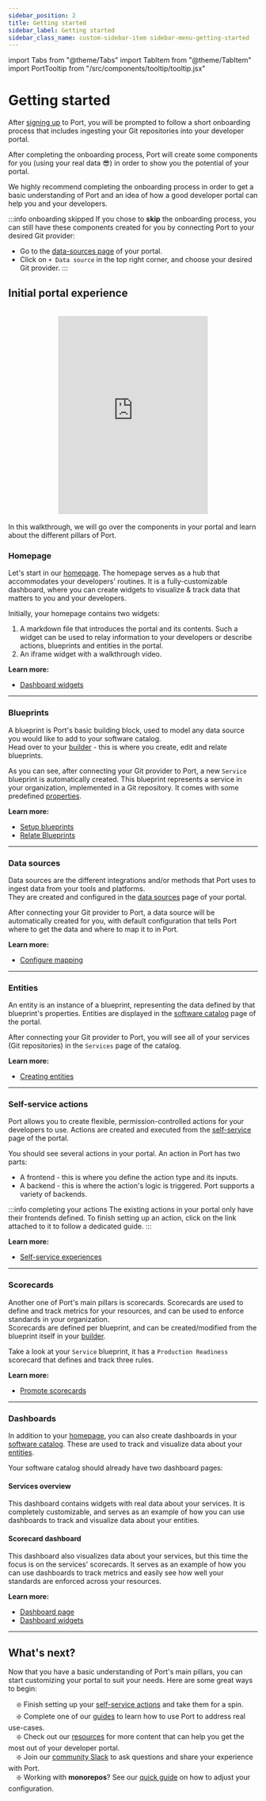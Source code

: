 ```yaml
---
sidebar_position: 2
title: Getting started
sidebar_label: Getting started
sidebar_class_name: custom-sidebar-item sidebar-menu-getting-started
---
```


import Tabs from "@theme/Tabs"
import TabItem from "@theme/TabItem"
import PortTooltip from "/src/components/tooltip/tooltip.jsx"

# Getting started

After [signing up](https://app.getport.io) to Port, you will be prompted to follow a short onboarding process that includes ingesting your Git repositories into your developer portal.  

After completing the onboarding process, Port will create some components for you (using your real data 😎) in order to show you the potential of your portal.  

We highly recommend completing the onboarding process in order to get a basic understanding of Port and an idea of how a good developer portal can help you and your developers.  

:::info onboarding skipped
If you chose to **skip** the onboarding process, you can still have these components created for you by connecting Port to your desired Git provider:
- Go to the [data-sources page](https://app.getport.io/settings/data-sources) of your portal.
- Click on `+ Data source` in the top right corner, and choose your desired Git provider.
:::

## Initial portal experience

<br/>
<center>

<iframe width="60%" height="400" src="https://www.youtube.com/embed/ggXL2ZsPVQM" title="YouTube video player" frameborder="0" allow="accelerometer; autoplay; clipboard-write; encrypted-media; gyroscope; picture-in-picture; web-share" allowfullscreen allow="fullscreen;"></iframe>

</center>
<br/>
In this walkthrough, we will go over the components in your portal and learn about the different pillars of Port.

### Homepage

Let's start in our [homepage](https://app.getport.io/organization/home). The homepage serves as a hub that accommodates your developers' routines. It is a fully-customizable dashboard, where you can create widgets to visualize & track data that matters to you and your developers.  

Initially, your homepage contains two widgets:
1. A markdown file that introduces the portal and its contents. Such a widget can be used to relay information to your developers or describe actions, blueprints and entities in the portal.
2. An iframe widget with a walkthrough video.

**Learn more:**

- [Dashboard widgets](https://docs.getport.io/customize-pages-dashboards-and-plugins/dashboards/#widget-types)

---

### Blueprints

A blueprint is Port's basic building block, used to model any data source you would like to add to your software catalog.  
Head over to your [builder](https://app.getport.io/settings/data-model) - this is where you create, edit and relate blueprints.  

As you can see, after connecting your Git provider to Port, a new `Service` blueprint is automatically created. This blueprint represents a service in your organization, implemented in a Git repository. It comes with some predefined [properties](https://docs.getport.io/build-your-software-catalog/customize-integrations/configure-data-model/setup-blueprint/properties/).

**Learn more:**

- [Setup blueprints](https://docs.getport.io/build-your-software-catalog/customize-integrations/configure-data-model/setup-blueprint/)
- [Relate Blueprints](https://docs.getport.io/build-your-software-catalog/customize-integrations/configure-data-model/relate-blueprints/)

---

### Data sources

Data sources are the different integrations and/or methods that Port uses to ingest data from your tools and platforms.  
They are created and configured in the [data sources](https://app.getport.io/settings/data-sources) page of your portal.

After connecting your Git provider to Port, a data source will be automatically created for you, with default configuration that tells Port where to get the data and where to map it to in Port.

**Learn more:**

- [Configure mapping](https://docs.getport.io/build-your-software-catalog/customize-integrations/configure-mapping)

---

### Entities

An entity is an instance of a blueprint, representing the data defined by that blueprint's properties. Entities are displayed in the [software catalog](https://app.getport.io/services) page of the portal.  

After connecting your Git provider to Port, you will see all of your services (Git repositories) in the `Services` page of the catalog.

**Learn more:**

- [Creating entities](https://docs.getport.io/build-your-software-catalog/sync-data-to-catalog/#creating-entities)

---

### Self-service actions

Port allows you to create flexible, permission-controlled actions for your developers to use. Actions are created and executed from the [self-service](https://app.getport.io/self-serve) page of the portal.  

You should see several actions in your portal. An action in Port has two parts:
- A frontend - this is where you define the action type and its inputs.
- A backend - this is where the action's logic is triggered. Port supports a variety of backends.

:::info completing your actions
The existing actions in your portal only have their frontends defined. To finish setting up an action, click on the link attached to it to follow a dedicated guide.
:::

**Learn more:**

- [Self-service experiences](https://docs.getport.io/actions-and-automations/create-self-service-experiences/)

---

### Scorecards

Another one of Port's main pillars is scorecards. Scorecards are used to define and track metrics for your resources, and can be used to enforce standards in your organization.  
Scorecards are defined per blueprint, and can be created/modified from the blueprint itself in your [builder](https://app.getport.io/settings/data-model).

Take a look at your `Service` blueprint, it has a `Production Readiness` scorecard that defines and track three rules.  

**Learn more:**

- [Promote scorecards](https://docs.getport.io/promote-scorecards/)

---

### Dashboards

In addition to your [homepage](#homepage), you can also create dashboards in your [software catalog](https://app.getport.io/services). These are used to track and visualize data about your [entities](#entities).

Your software catalog should already have two dashboard pages:

#### Services overview

This dashboard contains widgets with real data about your services. It is completely customizable, and serves as an example of how you can use dashboards to track and visualize data about your entities.

#### Scorecard dashboard

This dashboard also visualizes data about your services, but this time the focus is on the services' scorecards. It serves as an example of how you can use dashboards to track metrics and easily see how well your standards are enforced across your resources.

**Learn more:**

- [Dashboard page](https://docs.getport.io/customize-pages-dashboards-and-plugins/page/dashboard-page)
- [Dashboard widgets](https://docs.getport.io/customize-pages-dashboards-and-plugins/dashboards/)

---

## What's next?

Now that you have a basic understanding of Port's main pillars, you can start customizing your portal to suit your needs. Here are some great ways to begin:

&nbsp;&nbsp;&nbsp; ❇️ Finish setting up your [self-service actions](#self-service-actions) and take them for a spin.  
&nbsp;&nbsp;&nbsp; ❇️ Complete one of our [guides](/guides) to learn how to use Port to address real use-cases.  
&nbsp;&nbsp;&nbsp; ❇️ Check out our [resources](/resources) for more content that can help you get the most out of your developer portal.  
&nbsp;&nbsp;&nbsp; ❇️ Join our [community Slack](https://www.getport.io/community) to ask questions and share your experience with Port.  
&nbsp;&nbsp;&nbsp; ❇️ Working with **monorepos**? See our [quick guide](/build-your-software-catalog/sync-data-to-catalog/git/working-with-monorepos) on how to adjust your configuration.
